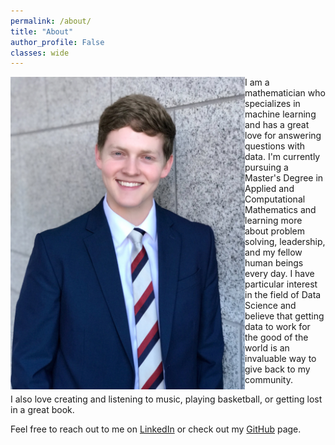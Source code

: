 ```yaml
---
permalink: /about/
title: "About"
author_profile: False
classes: wide
---
```

<img src="/assets/images/profesh.JPG" alt="" width="375" align='left'>

I am a mathematician who specializes in machine learning and has a great love for answering questions with data. I'm currently pursuing a Master's Degree in Applied and Computational Mathematics and learning more about problem solving, leadership, and my fellow human beings every day. I have particular interest in the field of Data Science and believe that getting data to work for the good of the world is an invaluable way to give back to my community. 

I also love creating and listening to music, playing basketball, or getting lost in a great book. 

Feel free to reach out to me on [LinkedIn](https://www.linkedin.com/in/drewjohnston13/) or check out my [GitHub](https://github.com/drewjohnston13) page.  

